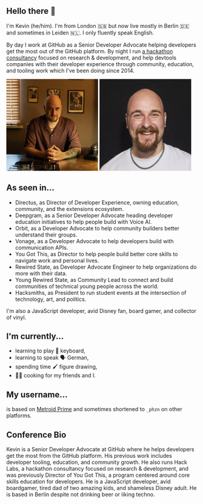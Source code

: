 ## Hello there 💞

I'm Kevin (he/him). I'm from London 🇬🇧 but now live mostly in Berlin 🇩🇪 and sometimes in Leiden 🇳🇱. I only fluently speak English. 

By day I work at GitHub as a Senior Developer Advocate helping developers get the most out of the GitHub platform. By night I run [a hackathon consultancy](https://hacklabs.events) focused on research & development, and help devtools companies with their developer experience through community, education, and tooling work which I've been doing since 2014. 

<div align="left">
  <img src="https://raw.githubusercontent.com/phazonoverload/phazonoverload/refs/heads/main/kevin-room.webp" width="48%" alt="A bald man with a trimmed goatee is seated at a wooden table, hands clasped together in front of him. He is wearing a patterned, short-sleeved maroon shirt and a silver chain necklace. His right forearm is covered with colorful Disney tattoos. The room is warmly lit, with blinds partially closed on the window to the left, casting soft shadows. Behind him, the wall is adorned with framed photographs. An old-fashioned black rotary phone is positioned on the table to his right." />
  <img src="https://raw.githubusercontent.com/phazonoverload/phazonoverload/refs/heads/main/kevin-black.webp" width="48%" alt="A bald man with a full beard and mustache is smiling broadly, looking directly at the camera. He is wearing a plain white T-shirt and a silver chain necklace. The background is a solid black, which contrasts with his light skin tone, highlighting his cheerful expression." />
</div>


## As seen in...

- Directus, as Director of Developer Experience, owning education, community, and the extensions ecosystem.
- Deepgram, as a Senior Developer Advocate heading developer education initiatives to help people build with Voice AI.
- Orbit, as a Developer Advocate to help community builders better understand their groups.
- Vonage, as a Developer Advocate to help developers build with communication APIs.
- You Got This, as Director to help people build better core skills to navigate work and personal lives.
- Rewired State, as Developer Advocate Engineer to help organizations do more with their data.
- Young Rewired State, as Community Lead to connect and build communities of technical young people across the world.
- Hacksmiths, as President to run student events at the intersection of technology, art, and politics.

I'm also a JavaScript developer, avid Disney fan, board gamer, and collector of vinyl.

## I'm currently...

- learning to play 🎹 keyboard,
- learning to speak 🗣️ German,
- spending time 🖌️ figure drawing,
- 🧑‍🍳 cooking for my friends and I.

## My username...

is based on [Metroid Prime](https://metroid.fandom.com/wiki/Phazon_Overload) and sometimes shortened to `_phzn` on other platforms. 

## Conference Bio

Kevin is a Senior Developer Advocate at GitHub where he helps developers get the most from the GitHub platform. His previous work includes developer tooling, education, and community growth. He also runs Hack Labs, a hackathon consultancy focused on research & development, and was previously Director of You Got This, a program centered around core skills education for developers. He is a JavaScript developer, avid boardgamer, tired dad of two amazing kids, and shameless Disney adult. He is based in Berlin despite not drinking beer or liking techno.
